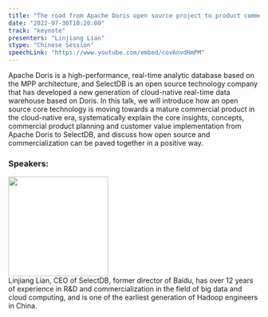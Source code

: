 ```yaml
---
title: "The road from Apache Doris open source project to product commercialization exploration"
date: "2022-07-30T10:20:00" 
track: "keynote"
presenters: "Linjiang Lian"
stype: "Chinese Session"
speechLink: "https://www.youtube.com/embed/cov6nvdHmPM"
---
```

Apache Doris is a high-performance, real-time analytic database based on the MPP architecture, and SelectDB is an open source technology company that has developed a new generation of cloud-native real-time data warehouse based on Doris. 
In this talk, we will introduce how an open source core technology is moving towards a mature commercial product in the cloud-native era, systematically explain the core insights, concepts, commercial product planning and customer value implementation from Apache Doris to SelectDB, and discuss how open source and commercialization can be paved together in a positive way.


### Speakers: 
<img src="images/speaker/2025.png" width="200" />
<br>
Linjiang Lian, CEO of SelectDB, former director of Baidu, has over 12 years of experience in R&D and commercialization in the field of big data and cloud computing, and is one of the earliest generation of Hadoop engineers in China.